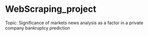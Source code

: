 # WebScraping_project
Topic: Significance of markets news analysis as a factor in a private company bankruptcy prediction

